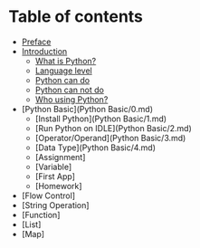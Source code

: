 # Table of contents

* [Preface](README.md)
* [Introduction](Introduction/0.md)
    * [What is Python?](Introduction/1.md)
    * [Language level](Introduction/2.md)
    * [Python can do](Introduction/3.md)
    * [Python can not do](Introduction/4.md)
    * [Who using Python?](Introduction/5.md)
* [Python Basic](Python Basic/0.md)
    * [Install Python](Python Basic/1.md)
    * [Run Python on IDLE](Python Basic/2.md)
    * [Operator/Operand](Python Basic/3.md)
    * [Data Type](Python Basic/4.md)
    * [Assignment]
    * [Variable]
    * [First App]
    * [Homework]
* [Flow Control]
* [String Operation]
* [Function]
* [List]
* [Map]


